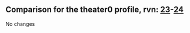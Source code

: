## Comparison for the theater0 profile, rvn: [23](https://github.com/PRO100KatYT/FortniteProfileRevisions/tree/main/profiles/theater0/23%20theater0.json)-[24](https://github.com/PRO100KatYT/FortniteProfileRevisions/tree/main/profiles/theater0/24%20theater0.json)

No changes
